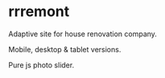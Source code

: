 # rrremont
Adaptive site for house renovation company.

Mobile, desktop & tablet versions.

Pure js photo slider.

